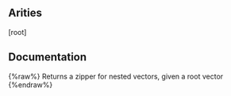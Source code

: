 ## Arities
[root]

## Documentation
{%raw%}
Returns a zipper for nested vectors, given a root vector
{%endraw%}
